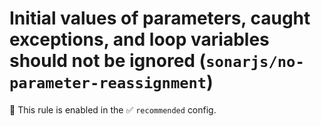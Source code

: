 # Initial values of parameters, caught exceptions, and loop variables should not be ignored (`sonarjs/no-parameter-reassignment`)

💼 This rule is enabled in the ✅ `recommended` config.

<!-- end auto-generated rule header -->
